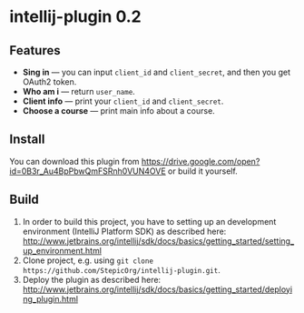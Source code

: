 # intellij-plugin 0.2

## Features
* **Sing in** — you can input `client_id` and `client_secret`, and then you get OAuth2 token.
* **Who am i** — return `user_name`.
* **Client info** — print your `client_id` and `client_secret`.
* **Choose a course** — print main info about a course.

## Install
You can download this plugin from https://drive.google.com/open?id=0B3r_Au4BpPbwQmFSRnh0VUN4OVE or build it yourself.

## Build
1. In order to build this project, you have to setting up an development environment (IntelliJ Platform SDK) as described here: http://www.jetbrains.org/intellij/sdk/docs/basics/getting_started/setting_up_environment.html
2. Clone project, e.g. using `git clone https://github.com/StepicOrg/intellij-plugin.git`. 
3. Deploy the plugin as described here: http://www.jetbrains.org/intellij/sdk/docs/basics/getting_started/deploying_plugin.html
